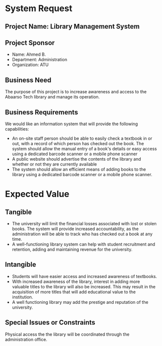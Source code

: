 # System Request

## Project Name: Library Management System

## Project Sponsor

* Name: Ahmed B.
* Department: Administration
* Organization: ATU

## Business Need

The purpose of this project is to increase awareness and access to the Abaarso Tech library and manage its operation.

## Business Requirements

We would like an information system that will provide the following capabilities:

* An on-site staff person should be able to easily check a textbook in or out, with a record of which person has checked out the book.  The system should allow the manual entry of a book's details or easy access using a dedicated barcode scanner or a mobile phone scanner
* A public website should advertise the contents of the library and whether or not they are currently available
* The system should allow an efficient means of adding books to the library using a dedicated barcode scanner or a mobile phone scanner.


# Expected Value

## Tangible

* The university will limit the financial losses associated with lost or stolen books.  The system will provide increased accountability, as the administration will be able to track who has checked out a book at any time.
* A well-functioning library system can help with student recruitment and retention, adding and maintaining revenue for the university.

## Intangible

* Students will have easier access and increased awareness of textbooks.
* With increased awareness of the library, interest in adding more valuable titles to the library will also be increased.  This may result in the acquisition of more titles that will add educational value to the institution.
* A well functioning library may add the prestige and reputation of the university.

## Special Issues or Constraints

Physical access the the library will be coordinated through the administration office.
